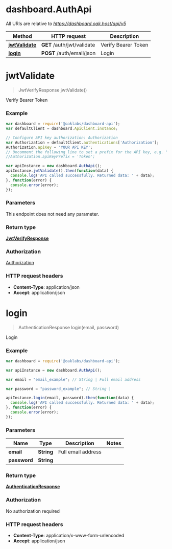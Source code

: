 # dashboard.AuthApi

All URIs are relative to *https://dashboard.oak.host/api/v5*

Method | HTTP request | Description
------------- | ------------- | -------------
[**jwtValidate**](AuthApi.md#jwtValidate) | **GET** /auth/jwt/validate | Verify Bearer Token
[**login**](AuthApi.md#login) | **POST** /auth/email/json | Login


<a name="jwtValidate"></a>
# **jwtValidate**
> JwtVerifyResponse jwtValidate()

Verify Bearer Token

### Example
```javascript
var dashboard = require('@oaklabs/dashboard-api');
var defaultClient = dashboard.ApiClient.instance;

// Configure API key authorization: Authorization
var Authorization = defaultClient.authentications['Authorization'];
Authorization.apiKey = 'YOUR API KEY';
// Uncomment the following line to set a prefix for the API key, e.g. "Token" (defaults to null)
//Authorization.apiKeyPrefix = 'Token';

var apiInstance = new dashboard.AuthApi();
apiInstance.jwtValidate().then(function(data) {
  console.log('API called successfully. Returned data: ' + data);
}, function(error) {
  console.error(error);
});

```

### Parameters
This endpoint does not need any parameter.

### Return type

[**JwtVerifyResponse**](JwtVerifyResponse.md)

### Authorization

[Authorization](../README.md#Authorization)

### HTTP request headers

 - **Content-Type**: application/json
 - **Accept**: application/json

<a name="login"></a>
# **login**
> AuthenticationResponse login(email, password)

Login



### Example
```javascript
var dashboard = require('@oaklabs/dashboard-api');

var apiInstance = new dashboard.AuthApi();

var email = "email_example"; // String | Full email address

var password = "password_example"; // String | 

apiInstance.login(email, password).then(function(data) {
  console.log('API called successfully. Returned data: ' + data);
}, function(error) {
  console.error(error);
});

```

### Parameters

Name | Type | Description  | Notes
------------- | ------------- | ------------- | -------------
 **email** | **String**| Full email address | 
 **password** | **String**|  | 

### Return type

[**AuthenticationResponse**](AuthenticationResponse.md)

### Authorization

No authorization required

### HTTP request headers

 - **Content-Type**: application/x-www-form-urlencoded
 - **Accept**: application/json


